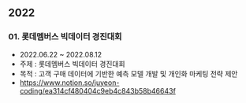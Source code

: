## 2022
### 01. 롯데멤버스 빅데이터 경진대회
+ 2022.06.22 ~ 2022.08.12
+ 주제 : 롯데멤버스 빅데이터 경진대회
+ 목적 : 고객 구매 데이터에 기반한 예측 모델 개발 및 개인화 마케팅 전략 제안
+ https://www.notion.so/juyeon-coding/ea314cf480404c9eb4c843b58b46643f
